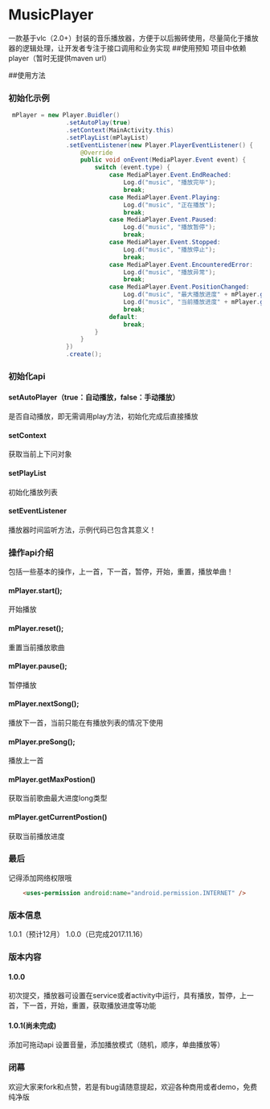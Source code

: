 # MusicPlayer
一款基于vlc（2.0+）封装的音乐播放器，方便于以后搬砖使用，尽量简化于播放器的逻辑处理，让开发者专注于接口调用和业务实现
##使用预知
项目中依赖player（暂时无提供maven url）


##使用方法
### 初始化示例
```java
 mPlayer = new Player.Buidler()
                .setAutoPlay(true)
                .setContext(MainActivity.this)
                .setPlayList(mPlayList)
                .setEventListener(new Player.PlayerEventListener() {
                    @Override
                    public void onEvent(MediaPlayer.Event event) {
                        switch (event.type) {
                            case MediaPlayer.Event.EndReached:
                                Log.d("music", "播放完毕");
                                break;
                            case MediaPlayer.Event.Playing:
                                Log.d("music", "正在播放");
                                break;
                            case MediaPlayer.Event.Paused:
                                Log.d("music", "播放暂停");
                                break;
                            case MediaPlayer.Event.Stopped:
                                Log.d("music", "播放停止");
                                break;
                            case MediaPlayer.Event.EncounteredError:
                                Log.d("music", "播放异常");
                                break;
                            case MediaPlayer.Event.PositionChanged:
                                Log.d("music", "最大播放进度" + mPlayer.getMaxPostion());
                                Log.d("music", "当前播放进度" + mPlayer.getCurrentPostion());
                                break;
                            default:
                                break;
                        }
                    }
                })
                .create();
```

### 初始化api

#### setAutoPlayer（true：自动播放，false：手动播放）

是否自动播放，即无需调用play方法，初始化完成后直接播放

#### setContext

获取当前上下问对象

#### setPlayList

初始化播放列表

#### setEventListener
播放器时间监听方法，示例代码已包含其意义！

### 操作api介绍
包括一些基本的操作，上一首，下一首，暂停，开始，重置，播放单曲！

#### mPlayer.start();

开始播放

#### mPlayer.reset();

重置当前播放歌曲

#### mPlayer.pause();

暂停播放
#### mPlayer.nextSong();

播放下一首，当前只能在有播放列表的情况下使用
#### mPlayer.preSong();

播放上一首
#### mPlayer.getMaxPostion()

获取当前歌曲最大进度long类型

#### mPlayer.getCurrentPostion()

获取当前播放进度

### 最后
记得添加网络权限哦
```html
    <uses-permission android:name="android.permission.INTERNET" />

```

### 版本信息

1.0.1（预计12月）
1.0.0（已完成2017.11.16）

### 版本内容
#### 1.0.0
初次提交，播放器可设置在service或者activity中运行，具有播放，暂停，上一首，下一首，开始，重置，获取播放进度等功能

#### 1.0.1(尚未完成)
添加可拖动api 设置音量，添加播放模式（随机，顺序，单曲播放等）

### 闭幕
欢迎大家来fork和点赞，若是有bug请随意提起，欢迎各种商用或者demo，免费纯净版
